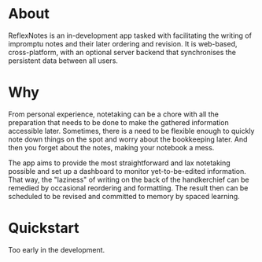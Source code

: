 # About
ReflexNotes is an in-development app tasked with facilitating the writing of impromptu notes and their later ordering and revision. It is web-based, cross-platform, with an optional server backend that synchronises the persistent data between all users.

# Why
From personal experience, notetaking can be a chore with all the preparation that needs to be done to make the gathered information accessible later. Sometimes, there is a need to be flexible enough to quickly note down things on the spot and worry about the bookkeeping later. And then you forget about the notes, making your notebook a mess.

The app aims to provide the most straightforward and lax notetaking possible and set up a dashboard to monitor yet-to-be-edited information. That way, the "laziness" of writing on the back of the handkerchief can be remedied by occasional reordering and formatting. The result then can be scheduled to be revised and committed to memory by spaced learning.

# Quickstart
Too early in the development.
